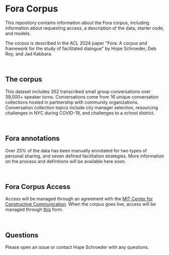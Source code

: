 # Fora Corpus

This repository contains information about the Fora corpus, including information about requesting access, a description of the data, starter code, and models.

The corpus is described in the ACL 2024 paper "Fora: A corpus and framework for the study of facilitated dialogue" by Hope Schroeder, Deb Roy, and Jad Kabbara.

<br>

## The corpus

This dataset includes 262 transcribed small group conversations over 39,000+ speaker turns.
Conversations come from 16 unique conversation collections hosted in partnership with community organizations. Conversation collection topics include city manager selection, resourcing challenges in NYC during COVID-19, and challenges to a school district.

<br>

## Fora annotations

Over 25% of the data has been manually annotated for two types of personal sharing, and seven defined facilitation strategies.
More information on the process and definitions will be available here soon.

<br>

## Fora Corpus Access

Access will be managed through an agreement with the [MIT Center for Constructive Communication](https://www.ccc.mit.edu/). When the corpus goes live, access will be managed through [this](https://docs.google.com/forms/d/e/1FAIpQLSf3o8RqPcE_cxcvQ5Zfm5MC4KrlSa3JHxtYrUFZb5FjkLMEBg/viewform?usp=sf_link) form. 

<br>


## Questions

Please open an issue or contact Hope Schroeder with any questions.
